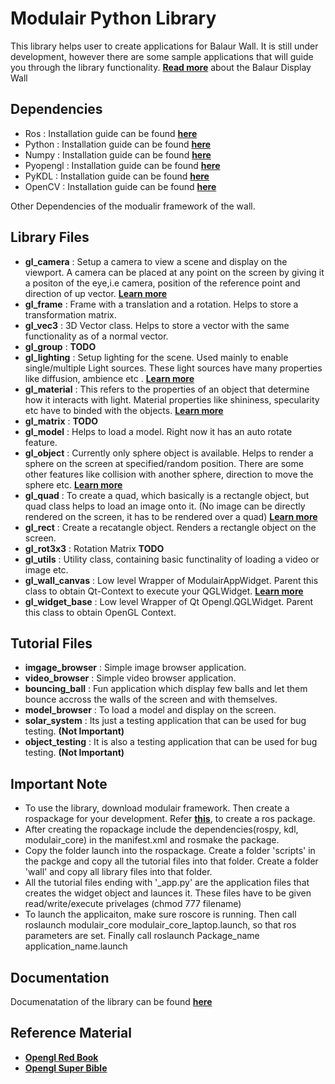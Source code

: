 Modulair Python Library
=======================

This library helps user to create applications for Balaur Wall. It is still under development, however there are some sample applications that will guide you through the library functionality. [**Read more**](http://www.cs.jhu.edu/balaur/about.html) about the Balaur Display Wall

Dependencies
------------
- Ros      : Installation guide can be found [**here**](http://wiki.ros.org/)
- Python   : Installation guide can be found [**here**](http://www.python.org/getit/)
- Numpy    : Installation guide can be found [**here**](http://docs.scipy.org/doc/numpy/user/install.html)
- Pyopengl : Installation guide can be found [**here**](http://pyopengl.sourceforge.net/documentation/installation.html)
- PyKDL    : Installation guide can be found [**here**](http://www.orocos.org/kdl/installation-manual)
- OpenCV   : Installation guide can be found [**here**](http://opencv.willowgarage.com/wiki/InstallGuide)

Other Dependencies of the modualir framework of the wall.

Library Files
-------------

- **gl_camera**      : Setup a camera to view a scene and display on the viewport. A camera can be placed at any point on the screen by giving it a positon of the eye,i.e camera, position of the reference point and direction of up vector. [**Learn more**](http://www.opengl.org/archives/resources/faq/technical/viewing.htm)
- **gl_frame**       : Frame with a translation and a rotation. Helps to store a transformation matrix.
- **gl_vec3**        : 3D Vector class. Helps to store a vector with the same functionality as of a normal vector.
- **gl_group**       : **TODO**
- **gl_lighting**    : Setup lighting for the scene. Used mainly to enable single/multiple Light sources. These light sources have many properties like diffusion, ambience etc . [**Learn more**](http://www.opengl.org/archives/resources/faq/technical/lights.htm)
- **gl_material**    : This refers to the properties of an object that determine how it interacts with light. Material properties like shininess, specularity etc have to binded with the objects. [**Learn more**](http://www.glprogramming.com/red/chapter05.html)
- **gl_matrix**      : **TODO**
- **gl_model**       : Helps to load a model. Right now it has an auto rotate feature. 
- **gl_object**      : Currently only sphere object is available. Helps to render a sphere on the screen at specified/random position. There are some other features like collision with another sphere, direction to move the sphere etc. [**Learn more**](http://www.opengl.org/documentation/specs/glut/spec3/node81.html)
- **gl_quad**        : To create a quad, which basically is a rectangle object, but quad class helps to load an image onto it. (No image can be directly rendered on the screen, it has to be rendered over a quad) [**Learn more**](http://www.opengl.org/wiki/Primitive)
- **gl_rect**        : Create a recatangle object. Renders a rectangle object on the screen.
- **gl_rot3x3**      : Rotation Matrix **TODO**
- **gl_utils**       : Utility class, containing basic functinality of loading a video or image etc.
- **gl_wall_canvas** : Low level Wrapper of ModulairAppWidget. Parent this class to obtain Qt-Context to execute your QGLWidget. [**Learn more**](http://qt-project.org/doc/qt-5.0/qtopengl/qglwidget.html)
- **gl_widget_base** : Low level Wrapper of Qt Opengl.QGLWidget. Parent this class to obtain OpenGL Context.


Tutorial Files
--------------

- **imgage_browser** : Simple image browser application. 
- **video_browser**  : Simple video browser application.
- **bouncing_ball**  : Fun application which display few balls and let them bounce accross the walls of the screen and with themselves.
- **model_browser**  : To load a model and display on the screen.
- **solar_system**   : Its just a testing application that can be used for bug testing. **(Not Important)**
- **object_testing** : It is also  a testing application that can be used for bug testing. **(Not Important)**

Important Note 
-------------- 
- To use the library, download modulair framework. Then create a rospackage for your development. Refer [**this**](http://wiki.ros.org/ROS/Tutorials/CreatingPackage), to create a ros package. 
- After creating the ropackage include the dependencies(rospy, kdl, modulair_core) in the manifest.xml and rosmake the package.
- Copy the folder launch into the rospackage. Create a folder 'scripts' in the packge and copy all the tutorial files into that folder. Create a folder 'wall' and copy all library files into that folder. 
- All the tutorial files ending with '_app.py' are the application files that creates the widget object and launces it. These files have to be given read/write/execute privelages (chmod 777 filename)
- To launch the applicaiton, make sure roscore is running. Then call roslaunch modulair_core modulair_core_laptop.launch, so that ros parameters are set. Finally call roslaunch Package_name application_name.launch


Documentation
-------------
Documenatation of the library can be found [**here**](http://pchalas1.github.io/libWall/)

Reference Material
------------------
- [**Opengl Red Book**](http://www.glprogramming.com/red/)
- [**Opengl Super Bible**](http://www.win.tue.nl/~ymazuryk/books/OpenGL_SB.pdf)
